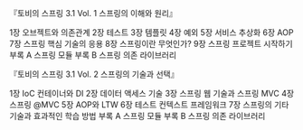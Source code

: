 『토비의 스프링 3.1 Vol. 1 스프링의 이해와 원리』

1장 오브젝트와 의존관계
2장 테스트
3장 템플릿
4장 예외
5장 서비스 추상화
6장 AOP
7장 스프링 핵심 기술의 응용
8장 스프링이란 무엇인가?
9장 스프링 프로젝트 시작하기
부록 A 스프링 모듈
부록 B 스프링 의존 라이브러리

『토비의 스프링 3.1 Vol. 2 스프링의 기술과 선택』

1장 IoC 컨테이너와 DI
2장 데이터 액세스 기술
3장 스프링 웹 기술과 스프링 MVC
4장 스프링 @MVC
5장 AOP와 LTW
6장 테스트 컨텍스트 프레임워크
7장 스프링의 기타 기술과 효과적인 학습 방법
부록 A 스프링 모듈
부록 B 스프링 의존 라이브러리